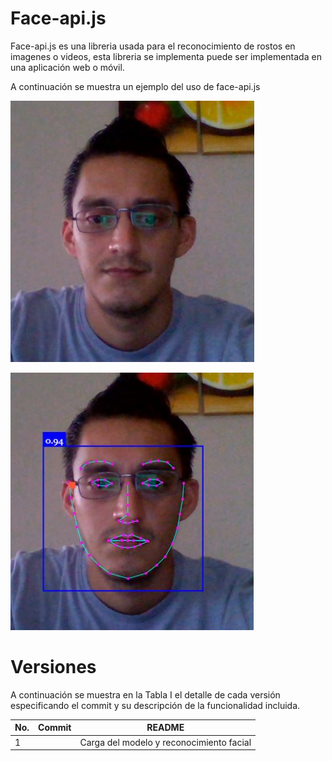 # Face-api.js

Face-api.js es una libreria usada para el reconocimiento de rostos en imagenes o videos, esta libreria se implementa puede ser implementada en una aplicación web o móvil.

A continuación se muestra un ejemplo del uso de face-api.js

[![Face](readme_image/face.jpg)](img/emojilove.jpg)

[![Face](readme_image/face-api.jpg)](img/emojilove.jpg)


# Versiones

A continuación se muestra en la Tabla I el detalle de cada versión especificando el commit y su descripción de la funcionalidad incluida.

| No. | Commit | README |
| ------ | ------ | ------ |
| 1 |  | Carga del modelo y reconocimiento facial |